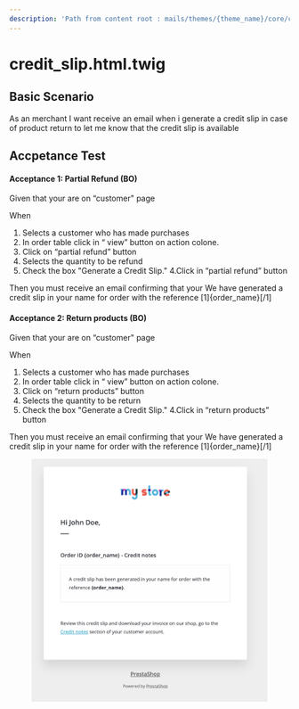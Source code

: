 ```yaml
---
description: 'Path from content root : mails/themes/{theme_name}/core/credit_slip.html.twig'
---
```


# credit\_slip.html.twig

## Basic Scenario

As an merchant I want receive an email when i generate a credit slip in case of product return to let me know that the credit slip is available



## Accpetance Test

#### Acceptance 1: Partial Refund (BO)

&#x20;Given that your are on “customer" page

When

1. Selects a customer who has made purchases
2. In order table click in “ view” button on action colone.
3. Click on “partial refund” button
4. Selects the quantity to be refund
5. Check the box "Generate a Credit Slip." 4.Click in “partial refund” button&#x20;

Then you must receive an email confirming that your We have generated a credit slip in your name for order with the reference \[1]{order\_name}\[/1]

#### Acceptance 2: Return products (BO)&#x20;

Given that your are on “customer" page&#x20;

When

1. Selects a customer who has made purchases
2. In order table click in “ view” button on action colone.
3. Click on “return products” button
4. Selects the quantity to be return
5. Check the box "Generate a Credit Slip." 4.Click in “return products” button&#x20;

Then you must receive an email confirming that your We have generated a credit slip in your name for order with the reference \[1]{order\_name}\[/1]



<figure><img src="../../../.gitbook/assets/Untitled (6).png" alt=""><figcaption></figcaption></figure>
